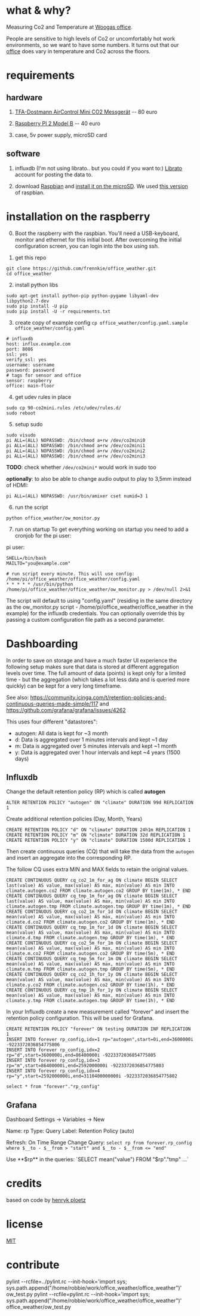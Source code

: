 # what & why?

Measuring Co2 and Temperature at [Woogas office](http://www.wooga.com/jobs/office-tour/).

People are sensitive to high levels of Co2 or uncomfortably hot work environments, so we want to
have some numbers. It turns out that our [office](https://metrics.librato.com/share/dashboards/l7pd2aia) does
vary in temperature and Co2 across the floors.

# requirements

## hardware

1) [TFA-Dostmann AirControl Mini CO2 Messgerät](http://www.amazon.de/dp/B00TH3OW4Q) -- 80 euro

2) [Raspberry PI 2 Model B](http://www.amazon.de/dp/B00T2U7R7I) -- 40 euro

3) case, 5v power supply, microSD card

## software


1) influxdb (I'm not using librato.. but you could if you want to:) [Librato](https://www.librato.com) account for posting the data to.

2) download [Raspbian](https://www.raspberrypi.org/downloads/) and [install it on the microSD](https://www.raspberrypi.org/documentation/installation/installing-images/README.md). We used [this version](https://github.com/wooga/office_weather/blob/0da94b4255494ecbcf993ec592988503c6c72629/.gitignore#L2) of raspbian.

# installation on the raspberry

0) Boot the raspberry with the raspbian. You'll need a USB-keyboard, monitor and ethernet for this initial boot. After overcoming the initial configuration screen, you can login into the box using ssh.

1) get this repo
```
git clone https://github.com/frennkie/office_weather.git
cd office_weather
```

2) install python libs
```
sudo apt-get install python-pip python-pygame libyaml-dev libpython2.7-dev
sudo pip install -U pip
sudo pip install -U -r requirements.txt
```

3) create copy of example config  `cp office_weather/config.yaml.sample office_weather/config.yaml`
```
# influxdb
host: influx.example.com
port: 8086
ssl: yes
verify_ssl: yes
username: username
password: password
# tags for sensor and office
sensor: raspberry
office: main-floor
```

4) get udev rules in place
```
sudo cp 90-co2mini.rules /etc/udev/rules.d/
sudo reboot
```

5) setup sudo
```
sudo visudo
pi ALL=(ALL) NOPASSWD: /bin/chmod a+rw /dev/co2mini0
pi ALL=(ALL) NOPASSWD: /bin/chmod a+rw /dev/co2mini1
pi ALL=(ALL) NOPASSWD: /bin/chmod a+rw /dev/co2mini2
pi ALL=(ALL) NOPASSWD: /bin/chmod a+rw /dev/co2mini3
```

**TODO**: check whether `/dev/co2mini*` would work in sudo too


**optionally**: to also be able to change audio output to play to 3,5mm instead of HDMI:
```
pi ALL=(ALL) NOPASSWD: /usr/bin/amixer cset numid=3 1
```

6) run the script
```
python office_weather/ow_monitor.py
```

7) run on startup
To get everything working on startup you need to add a cronjob for the pi user:

pi user:
```
SHELL=/bin/bash
MAILTO="you@example.com"

# run script every minute. This will use config: /home/pi/office_weather/office_weather/config.yaml
* * * * * /usr/bin/python /home/pi/office_weather/office_weather/ow_monitor.py > /dev/null 2>&1
```

The script will default to using "config.yaml" (residing in the same directory as the
ow_monitor.py script - /home/pi/office_weather/office_weather in the example) for the influxdb credentials.
You can optionally override this by passing a custom configuration file path as a second parameter.


# Dashboarding

In order to save on storage and have a much faster UI experience the following setup makes sure that data is stored at different 
aggregation levels over time. The full amount of data (points) is kept only for a limited time - but the aggregation (which takes
a lot less data and is queried more quickly) can be kept for a very long timeframe.

See also: https://community.icinga.com/t/retention-policies-and-continuous-queries-made-simple/117 and https://github.com/grafana/grafana/issues/4262

This uses four different "datastores":

* autogen: All data is kept for ~3 month
* d: Data is aggregated over 1 minutes intervals and kept ~1 day
* m: Data is aggregated over 5 minutes intervals and kept ~1 month
* y: Data is aggregated over 1 hour intervals and kept ~4 years (1500 days)

## Influxdb


Change the default retention policy (RP) which is called **autogen**

```
ALTER RETENTION POLICY "autogen" ON "climate" DURATION 99d REPLICATION 1
```

Create additional retention policies (Day, Month, Years)

```
CREATE RETENTION POLICY "d" ON "climate" DURATION 24h1m REPLICATION 1
CREATE RETENTION POLICY "m" ON "climate" DURATION 32d REPLICATION 1
CREATE RETENTION POLICY "y" ON "climate" DURATION 1500d REPLICATION 1
```

Then create continuous queries (CQ) that will take the data from the `autogen` and insert an aggregate into the corresponding RP.

The follow CQ uses extra MIN and MAX fields to retain the original values.

```
CREATE CONTINUOUS QUERY cq_co2_1m_for_ag ON climate BEGIN SELECT last(value) AS value, max(value) AS max, min(value) AS min INTO climate.autogen.co2 FROM climate.autogen.co2 GROUP BY time(1m), * END
CREATE CONTINUOUS QUERY cq_tmp_1m_for_ag ON climate BEGIN SELECT last(value) AS value, max(value) AS max, min(value) AS min INTO climate.autogen.tmp FROM climate.autogen.tmp GROUP BY time(1m), * END
CREATE CONTINUOUS QUERY cq_co2_1m_for_1d ON climate BEGIN SELECT mean(value) AS value, max(value) AS max, min(value) AS min INTO climate.d.co2 FROM climate.autogen.co2 GROUP BY time(1m), * END
CREATE CONTINUOUS QUERY cq_tmp_1m_for_1d ON climate BEGIN SELECT mean(value) AS value, max(value) AS max, min(value) AS min INTO climate.d.tmp FROM climate.autogen.tmp GROUP BY time(1m), * END
CREATE CONTINUOUS QUERY cq_co2_5m_for_1m ON climate BEGIN SELECT mean(value) AS value, max(value) AS max, min(value) AS min INTO climate.m.co2 FROM climate.autogen.co2 GROUP BY time(5m), * END
CREATE CONTINUOUS QUERY cq_tmp_5m_for_1m ON climate BEGIN SELECT mean(value) AS value, max(value) AS max, min(value) AS min INTO climate.m.tmp FROM climate.autogen.tmp GROUP BY time(5m), * END
CREATE CONTINUOUS QUERY cq_co2_1h_for_1y ON climate BEGIN SELECT mean(value) AS value, max(value) AS max, min(value) AS min INTO climate.y.co2 FROM climate.autogen.co2 GROUP BY time(1h), * END
CREATE CONTINUOUS QUERY cq_tmp_1h_for_1y ON climate BEGIN SELECT mean(value) AS value, max(value) AS max, min(value) AS min INTO climate.y.tmp FROM climate.autogen.tmp GROUP BY time(1h), * END
```

In your Influxdb create a new measurement called "forever" and insert the retention policy configuration. This will be used for Grafana.

```
CREATE RETENTION POLICY "forever" ON testing DURATION INF REPLICATION 1
INSERT INTO forever rp_config,idx=1 rp="autogen",start=0i,end=3600000i -9223372036854775806
INSERT INTO forever rp_config,idx=2 rp="d",start=3600000i,end=86400000i -9223372036854775805
INSERT INTO forever rp_config,idx=3 rp="m",start=86400000i,end=2592000000i -9223372036854775803
INSERT INTO forever rp_config,idx=4 rp="y",start=2592000000i,end=3110400000000i -9223372036854775802

select * from "forever"."rp_config"
```


## Grafana

Dashboard Settings -> Variables -> New

Name: rp
Type: Query
Label: Retention Policy (auto)

Refresh: On Time Range Change
Query: `select rp from forever.rp_config where $__to - $__from > "start" and $__to - $__from <= "end"` 

Use **$rp** in the queries: `SELECT mean("value") FROM "$rp"."tmp" ...`


# credits

based on code by [henryk ploetz](https://hackaday.io/project/5301-reverse-engineering-a-low-cost-usb-co-monitor/log/17909-all-your-base-are-belong-to-us)

# license

[MIT](http://opensource.org/licenses/MIT)

# contribute
pylint --rcfile=../pylint.rc --init-hook='import sys; sys.path.append("/home/robbie/work/office_weather/office_weather")' ow_test.py
pylint --rcfile=pylint.rc --init-hook='import sys; sys.path.append("/home/robbie/work/office_weather/office_weather")' office_weather/ow_test.py
